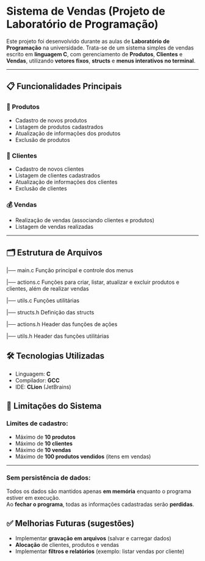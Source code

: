 # Sistema de Vendas (Projeto de Laboratório de Programação)

Este projeto foi desenvolvido durante as aulas de **Laboratório de Programação** na universidade. Trata-se de um sistema simples de vendas escrito em **linguagem C**, com gerenciamento de **Produtos**, **Clientes** e **Vendas**, utilizando **vetores fixos**, **structs** e **menus interativos no terminal**.

---

## 📋 Funcionalidades Principais

### 🛒 Produtos
- Cadastro de novos produtos
- Listagem de produtos cadastrados
- Atualização de informações dos produtos
- Exclusão de produtos

### 👤 Clientes
- Cadastro de novos clientes
- Listagem de clientes cadastrados
- Atualização de informações dos clientes
- Exclusão de clientes

### 💰 Vendas
- Realização de vendas (associando clientes e produtos)
- Listagem de vendas realizadas

---

## 🗂️ Estrutura de Arquivos

|── main.c Função principal e controle dos menus

|── actions.c Funções para criar, listar, atualizar e excluir produtos e clientes, além de realizar vendas

|── utils.c Funções utilitárias 

|── structs.h Definição das structs 

|── actions.h Header das funções de ações

|── utils.h Header das funções utilitárias

## 🛠️ Tecnologias Utilizadas

- Linguagem: **C**
- Compilador: **GCC**
- IDE: **CLion** (JetBrains)

## 📌 Limitações do Sistema

### Limites de cadastro:

- Máximo de **10 produtos**
- Máximo de **10 clientes**
- Máximo de **10 vendas**
- Máximo de **100 produtos vendidos** (itens em vendas)

---

### Sem persistência de dados:

Todos os dados são mantidos apenas **em memória** enquanto o programa estiver em execução.  
Ao **fechar o programa**, todas as informações cadastradas serão **perdidas**.

## ✅ Melhorias Futuras (sugestões)

- Implementar **gravação em arquivos** (salvar e carregar dados)
- **Alocação** de clientes, produtos e vendas
- Implementar **filtros e relatórios** (exemplo: listar vendas por cliente)
